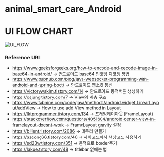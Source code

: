 # animal_smart_care_Android

# UI FLOW CHART

![UI_FLOW](https://user-images.githubusercontent.com/44799091/197707438-935408c3-a3ed-4e20-a78c-c6ca3d3acbdf.JPG)

### Reference URI
- https://www.geeksforgeeks.org/how-to-encode-and-decode-image-in-base64-in-android/ -> 안드로이드 base64 인코딩 디코딩 방법
- https://www.pubnub.com/blog/java-websocket-programming-with-android-and-spring-boot/ -> 안드로이드 웹소켓 통신
- https://victorywskim.tistory.com/14 -> 안드로이드 동적버튼 생성하기
- https://csjung.tistory.com/7 -> View의 계층 구조
- https://www.tabnine.com/code/java/methods/android.widget.LinearLayout/addView -> How to use add View method in Layout
- https://lktprogrammer.tistory.com/134 -> 프레임레이아웃 (FrameLayout)
- https://stackoverflow.com/questions/4051604/android-center-view-in-framelayout-doesnt-work -> FrameLayout gravity 설정
- https://bilient.tistory.com/2086 -> 테두리 만들기
- https://sseong66.tistory.com/46 -> 자바코드에서 색상코드 사용하기
- https://sd23w.tistory.com/351 -> 동적으로 border주기
- https://lakue.tistory.com/48 -> titlebar 없애는 법
